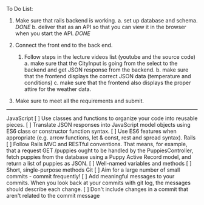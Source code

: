 To Do List:

1. Make sure that rails backend is working.
    a. set up database and schema. *DONE*
    b. deliver that as an API so that you can view it in the browser when you 
        start the API. *DONE*

2. Connect the front end to the back end.
    1. Follow steps in the lecture videos list (youtube and the source code)
        a. make sure that the CityInput is going from the select to the backend and get JSON response from the backend. 
        b. make sure that the frontend displays the correct JSON data (temperature and conditions) 
        c. make sure that the frontend also displays the proper attire for the weather data.

3. Make sure to meet all the requirements and submit.



________________________________________________
JavaScript
[ ] Use classes and functions to organize your code into reusable pieces.
[ ] Translate JSON responses into JavaScript model objects using ES6 class or constructor function syntax.
[ ] Use ES6 features when appropriate (e.g. arrow functions, let & const, rest and spread syntax).
Rails
[ ] Follow Rails MVC and RESTful conventions. That means, for example, that a request GET /puppies ought to be handled by the PuppiesController, fetch puppies from the database using a Puppy Active Record model, and return a list of puppies as JSON.
[ ] Well-named variables and methods
[ ] Short, single-purpose methods
Git
[ ] Aim for a large number of small commits - commit frequently!
[ ] Add meaningful messages to your commits. When you look back at your commits with git log, the messages should describe each change.
[ ] Don't include changes in a commit that aren't related to the commit message

